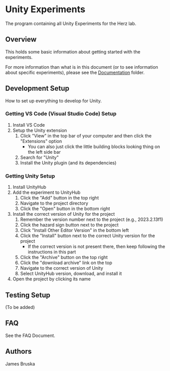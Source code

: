 # Unity Experiments

The program containing all Unity Experiments for the Herz lab.

## Overview

This holds some basic information about getting started with the experiments.

For more information than what is in this document (or to see information about specific experiments), please see the [Documentation](/Documentation) folder.

## Development Setup

How to set up everything to develop for Unity.

### Getting VS Code (Visual Studio Code) Setup

1. Install VS Code
1. Setup the Unity extension
    1. Click "View" in the top bar of your computer and then click the "Extensions" option
        - You can also just click the little building blocks looking thing on the left side bar
    1. Search for "Unity"
    1. Install the Unity plugin (and its dependencies)

### Getting Unity Setup

1. Install UnityHub
1. Add the experiment to UnityHub
    1. Click the "Add" button in the top right
    1. Navigate to the project directory
    1. Click the "Open" button in the bottom right
1. Install the correct version of Unity for the project
    1. Remember the version number next to the project (e.g., 2023.2.13f1)
    1. Click the hazard sign button next to the project
    1. Click "Install Other Editor Version" in the bottom left
    1. Click the "Install" button next to the correct Unity version for the project
        - If the correct version is not present there, then keep following the instructions in this part
    1. Click the "Archive" button on the top right
    1. Click the "download archive" link on the top
    1. Navigate to the correct version of Unity
    1. Select UnityHub version, download, and install it
1. Open the project by clicking its name

## Testing Setup

(To be added)

## FAQ

See the FAQ Document.

## Authors

James Bruska
